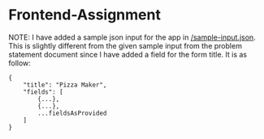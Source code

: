 # Frontend-Assignment

NOTE: I have added a sample json input for the app in [/sample-input.json](/sample-input.json). This is slightly different from the given sample input from the problem statement document since I have added a field for the form title. It is as follow:

```
{
    "title": "Pizza Maker",
    "fields": [
        {...},
        {...},
        ...fieldsAsProvided
    ]
}
